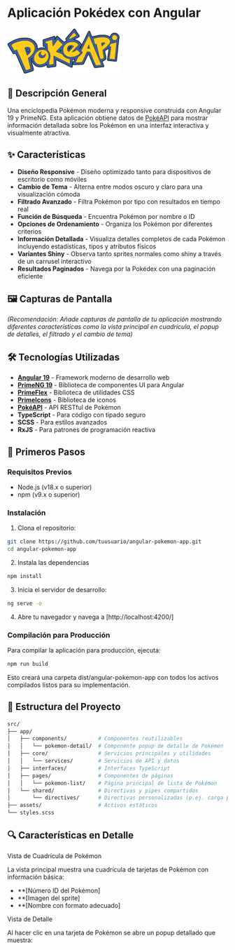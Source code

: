 # Aplicación Pokédex con Angular

![Pokédex](https://raw.githubusercontent.com/PokeAPI/media/master/logo/pokeapi_256.png)

## 📝 Descripción General

Una enciclopedia Pokémon moderna y responsive construida con Angular 19 y PrimeNG. Esta aplicación obtiene datos de [PokéAPI](https://pokeapi.co/) para mostrar información detallada sobre los Pokémon en una interfaz interactiva y visualmente atractiva.

## ✨ Características

- **Diseño Responsive** - Diseño optimizado tanto para dispositivos de escritorio como móviles
- **Cambio de Tema** - Alterna entre modos oscuro y claro para una visualización cómoda
- **Filtrado Avanzado** - Filtra Pokémon por tipo con resultados en tiempo real
- **Función de Búsqueda** - Encuentra Pokémon por nombre o ID
- **Opciones de Ordenamiento** - Organiza los Pokémon por diferentes criterios
- **Información Detallada** - Visualiza detalles completos de cada Pokémon incluyendo estadísticas, tipos y atributos físicos
- **Variantes Shiny** - Observa tanto sprites normales como shiny a través de un carrusel interactivo
- **Resultados Paginados** - Navega por la Pokédex con una paginación eficiente

## 🖼️ Capturas de Pantalla

_(Recomendación: Añade capturas de pantalla de tu aplicación mostrando diferentes características como la vista principal en cuadrícula, el popup de detalles, el filtrado y el cambio de tema)_

## 🛠️ Tecnologías Utilizadas

- **[Angular 19](https://angular.io/)** - Framework moderno de desarrollo web
- **[PrimeNG 19](https://primeng.org/)** - Biblioteca de componentes UI para Angular
- **[PrimeFlex](https://primeflex.org/)** - Biblioteca de utilidades CSS
- **[PrimeIcons](https://primeng.org/icons)** - Biblioteca de iconos
- **[PokéAPI](https://pokeapi.co/)** - API RESTful de Pokémon
- **TypeScript** - Para código con tipado seguro
- **SCSS** - Para estilos avanzados
- **RxJS** - Para patrones de programación reactiva

## 🚀 Primeros Pasos

### Requisitos Previos

- Node.js (v18.x o superior)
- npm (v9.x o superior)

### Instalación

1. Clona el repositorio:

```bash
git clone https://github.com/tuusuario/angular-pokemon-app.git
cd angular-pokemon-app
```
2. Instala las dependencias 

```bash
npm install
```

3. Inicia el servidor de desarrollo:

```bash
ng serve -o
```

4. Abre tu navegador y navega a
[http://localhost:4200/]

### Compilación para Producción
Para compilar la aplicación para producción, ejecuta: 
```bash
npm run build
```

Esto creará una carpeta dist/angular-pokemon-app con todos los activos compilados listos para su implementación.

## 📂 Estructura del Proyecto

```bash
src/
├── app/
│   ├── components/          # Componentes reutilizables
│   │   └── pokemon-detail/  # Componente popup de detalle de Pokémon
│   ├── core/                # Servicios principales y utilidades
│   │   └── services/        # Servicios de API y datos
│   ├── interfaces/          # Interfaces TypeScript
│   ├── pages/               # Componentes de páginas
│   │   └── pokemon-list/    # Página principal de lista de Pokémon
│   └── shared/              # Directivas y pipes compartidos
│       └── directives/      # Directivas personalizadas (p.ej. carga perezosa)
├── assets/                  # Activos estáticos
└── styles.scss    
```

## 🔍 Características en Detalle

Vista de Cuadrícula de Pokémon

La vista principal muestra una cuadrícula de tarjetas de Pokémon con información básica:

- **[Número ID del Pokémon]
- **[Imagen del sprite]
- **[Nombre con formato adecuado]

Vista de Detalle

Al hacer clic en una tarjeta de Pokémon se abre un popup detallado que muestra: